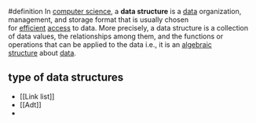 #definition 
In [computer science](https://en.wikipedia.org/wiki/Computer_science "Computer science"), a **data structure** is a [data](https://en.wikipedia.org/wiki/Data "Data") organization, management, and storage format that is usually chosen for [efficient](https://en.wikipedia.org/wiki/Efficiency "Efficiency") [access](https://en.wikipedia.org/wiki/Data_access "Data access") to data. More precisely, a data structure is a collection of data values, the relationships among them, and the functions or operations that can be applied to the data i.e., it is an [algebraic structure](https://en.wikipedia.org/wiki/Algebraic_structure "Algebraic structure") about [data](https://en.wikipedia.org/wiki/Data "Data").
## type of data structures 
- [[Link list]]
- [[Adt]]
- 